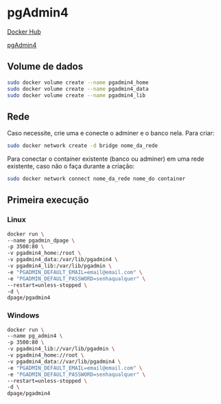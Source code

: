 # pgAdmin4

[Docker Hub](https://hub.docker.com/r/dpage/pgadmin4)

[pgAdmin4](https://www.pgadmin.org/)

## Volume de dados

```sh
sudo docker volume create --name pgadmin4_home
sudo docker volume create --name pgadmin4_data
sudo docker volume create --name pgadmin4_lib
```

## Rede

Caso necessite, crie uma e conecte o adminer e o banco nela.
Para criar:
```sh
sudo docker network create -d bridge nome_da_rede
```
Para conectar o container existente (banco ou adminer) em uma rede existente, caso não o faça durante a criação:
```sh
sudo docker network connect nome_da_rede nome_do container
```

## Primeira execução

### Linux

```sh
docker run \
--name pgadmin_dpage \
-p 3500:80 \
-v pgadmin4_home:/root \
-v pgadmin4_data:/var/lib/pgadmin4 \
-v pgadmin4_lib:/var/lib/pgadmin \
-e "PGADMIN_DEFAULT_EMAIL=email@email.com" \
-e "PGADMIN_DEFAULT_PASSWORD=senhaqualquer" \
--restart=unless-stopped \
-d \
dpage/pgadmin4
```

### Windows
```sh
docker run \
--name pg_admin4 \
-p 3500:80 \
-v pgadmin4_lib://var/lib/pgadmin \
-v pgadmin4_home://root \
-v pgadmin4_data://var/lib/pgadmin4 \
-e "PGADMIN_DEFAULT_EMAIL=email@email.com" \
-e "PGADMIN_DEFAULT_PASSWORD=senhaqualquer" \
--restart=unless-stopped \
-d \
dpage/pgadmin4
```